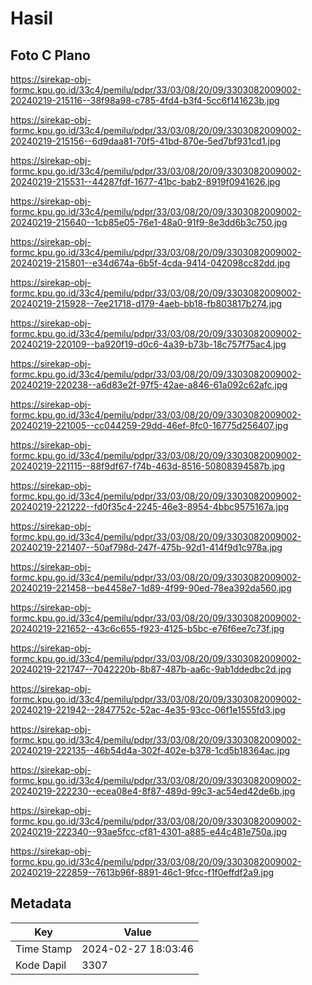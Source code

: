 # Hasil

## Foto C Plano

https://sirekap-obj-formc.kpu.go.id/33c4/pemilu/pdpr/33/03/08/20/09/3303082009002-20240219-215116--38f98a98-c785-4fd4-b3f4-5cc6f141623b.jpg

https://sirekap-obj-formc.kpu.go.id/33c4/pemilu/pdpr/33/03/08/20/09/3303082009002-20240219-215156--6d9daa81-70f5-41bd-870e-5ed7bf931cd1.jpg

https://sirekap-obj-formc.kpu.go.id/33c4/pemilu/pdpr/33/03/08/20/09/3303082009002-20240219-215531--44287fdf-1677-41bc-bab2-8919f0941626.jpg

https://sirekap-obj-formc.kpu.go.id/33c4/pemilu/pdpr/33/03/08/20/09/3303082009002-20240219-215640--1cb85e05-76e1-48a0-91f9-8e3dd6b3c750.jpg

https://sirekap-obj-formc.kpu.go.id/33c4/pemilu/pdpr/33/03/08/20/09/3303082009002-20240219-215801--e34d674a-6b5f-4cda-9414-042098cc82dd.jpg

https://sirekap-obj-formc.kpu.go.id/33c4/pemilu/pdpr/33/03/08/20/09/3303082009002-20240219-215928--7ee21718-d179-4aeb-bb18-fb803817b274.jpg

https://sirekap-obj-formc.kpu.go.id/33c4/pemilu/pdpr/33/03/08/20/09/3303082009002-20240219-220109--ba920f19-d0c6-4a39-b73b-18c757f75ac4.jpg

https://sirekap-obj-formc.kpu.go.id/33c4/pemilu/pdpr/33/03/08/20/09/3303082009002-20240219-220238--a6d83e2f-97f5-42ae-a846-61a092c62afc.jpg

https://sirekap-obj-formc.kpu.go.id/33c4/pemilu/pdpr/33/03/08/20/09/3303082009002-20240219-221005--cc044259-29dd-46ef-8fc0-16775d256407.jpg

https://sirekap-obj-formc.kpu.go.id/33c4/pemilu/pdpr/33/03/08/20/09/3303082009002-20240219-221115--88f9df67-f74b-463d-8516-50808394587b.jpg

https://sirekap-obj-formc.kpu.go.id/33c4/pemilu/pdpr/33/03/08/20/09/3303082009002-20240219-221222--fd0f35c4-2245-46e3-8954-4bbc9575167a.jpg

https://sirekap-obj-formc.kpu.go.id/33c4/pemilu/pdpr/33/03/08/20/09/3303082009002-20240219-221407--50af798d-247f-475b-92d1-414f9d1c978a.jpg

https://sirekap-obj-formc.kpu.go.id/33c4/pemilu/pdpr/33/03/08/20/09/3303082009002-20240219-221458--be4458e7-1d89-4f99-90ed-78ea392da560.jpg

https://sirekap-obj-formc.kpu.go.id/33c4/pemilu/pdpr/33/03/08/20/09/3303082009002-20240219-221652--43c6c655-f923-4125-b5bc-e76f6ee7c73f.jpg

https://sirekap-obj-formc.kpu.go.id/33c4/pemilu/pdpr/33/03/08/20/09/3303082009002-20240219-221747--7042220b-8b87-487b-aa6c-9ab1ddedbc2d.jpg

https://sirekap-obj-formc.kpu.go.id/33c4/pemilu/pdpr/33/03/08/20/09/3303082009002-20240219-221942--2847752c-52ac-4e35-93cc-06f1e1555fd3.jpg

https://sirekap-obj-formc.kpu.go.id/33c4/pemilu/pdpr/33/03/08/20/09/3303082009002-20240219-222135--46b54d4a-302f-402e-b378-1cd5b18364ac.jpg

https://sirekap-obj-formc.kpu.go.id/33c4/pemilu/pdpr/33/03/08/20/09/3303082009002-20240219-222230--ecea08e4-8f87-489d-99c3-ac54ed42de6b.jpg

https://sirekap-obj-formc.kpu.go.id/33c4/pemilu/pdpr/33/03/08/20/09/3303082009002-20240219-222340--93ae5fcc-cf81-4301-a885-e44c481e750a.jpg

https://sirekap-obj-formc.kpu.go.id/33c4/pemilu/pdpr/33/03/08/20/09/3303082009002-20240219-222859--7613b96f-8891-46c1-9fcc-f1f0effdf2a9.jpg


## Metadata

| Key        | Value               |
| ---------- | ------------------- |
| Time Stamp | 2024-02-27 18:03:46 |
| Kode Dapil | 3307                |



